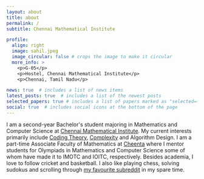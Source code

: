 ```yaml
---
layout: about
title: about
permalink: /
subtitle: Chennai Mathematical Institute

profile:
  align: right
  image: sahil.jpeg
  image_circular: false # crops the image to make it circular
  more_info: >
    <p>G-05</p>
    <p>Hostel, Chennai Mathematical Institute</p>
    <p>Chennai, Tamil Nadu</p>

news: true  # includes a list of news items
latest_posts: true  # includes a list of the newest posts
selected_papers: true # includes a list of papers marked as "selected={true}"
social: true  # includes social icons at the bottom of the page
---
```


I am a second-year Bachelor's student majoring in Mathematics and Computer Science at [Chennai Mathematical Institute](cmi.ac.in). My current interests primarily include [Coding Theory](https://en.wikipedia.org/wiki/Coding_theory), [Complexity](https://en.wikipedia.org/wiki/Complexity_theory_and_organizations) and Algorithm Design. 
I am a part-time Associate Faculty of Mathematics at [Cheenta](cheenta.com) where I mentor students for Olympiads in Mathematics and Computer Science some of whom have made it to IMOTC and IOITC, respectively.
Besides academia, I love to follow cricket and basketball. I also like playing chess, solving sudokus and scrolling through [my favourite subreddit](https://www.reddit.com/r/ElectroBOOM/) in my spare time. 
